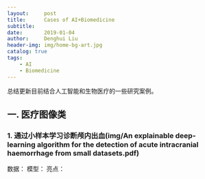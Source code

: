 ```yaml
---
layout:     post
title:      Cases of AI+Biomedicine
subtitle:   
date:       2019-01-04
author:     Denghui Liu
header-img: img/home-bg-art.jpg
catalog: true
tags:
    - AI
    - Biomedicine
---
```

总结更新目前结合人工智能和生物医疗的一些研究案例。

## 一. 医疗图像类
### 1. 通过小样本学习诊断颅内出血(img/An explainable deep-learning algorithm for the detection of acute intracranial haemorrhage from small datasets.pdf)
  数据：
  模型：
  亮点：

